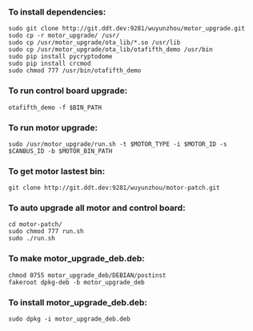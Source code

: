 
### To install dependencies:
    sudo git clone http://git.ddt.dev:9281/wuyunzhou/motor_upgrade.git
    sudo cp -r motor_upgrade/ /usr/
    sudo cp /usr/motor_upgrade/ota_lib/*.so /usr/lib
    sudo cp /usr/motor_upgrade/ota_lib/otafifth_demo /usr/bin
    sudo pip install pycryptodome
    sudo pip install crcmod
    sudo chmod 777 /usr/bin/otafifth_demo
    
### To run control board upgrade:
    otafifth_demo -f $BIN_PATH
    
### To run motor upgrade:
    sudo /usr/motor_upgrade/run.sh -t $MOTOR_TYPE -i $MOTOR_ID -s $CANBUS_ID -b $MOTOR_BIN_PATH

### To get motor lastest bin:
    git clone http://git.ddt.dev:9281/wuyunzhou/motor-patch.git

### To auto upgrade all motor and control board:
    cd motor-patch/
    sudo chmod 777 run.sh
    sudo ./run.sh

### To make motor_upgrade_deb.deb:
    chmod 0755 motor_upgrade_deb/DEBIAN/postinst
    fakeroot dpkg-deb -b motor_upgrade_deb

### To install motor_upgrade_deb.deb:
    sudo dpkg -i motor_upgrade_deb.deb